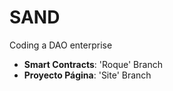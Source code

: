 # SAND
Coding a DAO enterprise

* **Smart Contracts**: 'Roque' Branch
* **Proyecto Página**: 'Site' Branch

